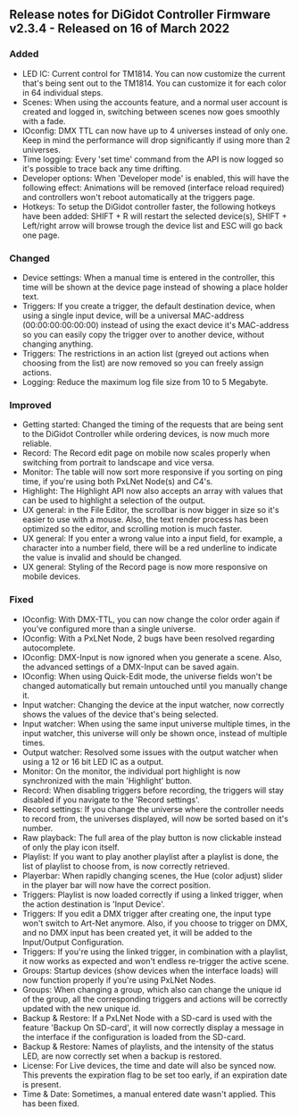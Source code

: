 ## Release notes for DiGidot Controller Firmware v2.3.4 - Released on 16 of March 2022 ##

### Added ###
* LED IC: Current control for TM1814. You can now customize the current that's being sent out to the TM1814. You can customize it for each color in 64 individual steps.
* Scenes: When using the accounts feature, and a normal user account is created and logged in, switching between scenes now goes smoothly with a fade.
* IOconfig: DMX TTL can now have up to 4 universes instead of only one. Keep in mind the performance will drop significantly if using more than 2 universes.
* Time logging: Every 'set time' command from the API is now logged so it's possible to trace back any time drifting.
* Developer options: When 'Developer mode' is enabled, this will have the following effect: Animations will be removed (interface reload required) and controllers won't reboot automatically at the triggers page.
* Hotkeys: To setup the DiGidot controller faster, the following hotkeys have been added: SHIFT + R will restart the selected device(s), SHIFT + Left/right arrow will browse trough the device list and ESC will go back one page.

### Changed ###
* Device settings: When a manual time is entered in the controller, this time will be shown at the device page instead of showing a place holder text.
* Triggers: If you create a trigger, the default destination device, when using a single input device, will be a universal MAC-address (00:00:00:00:00:00) instead of using the exact device it's MAC-address so you can easily copy the trigger over to another device, without changing anything.
* Triggers: The restrictions in an action list (greyed out actions when choosing from the list) are now removed so you can freely assign actions.
* Logging: Reduce the maximum log file size from 10 to 5 Megabyte.

### Improved ###
* Getting started: Changed the timing of the requests that are being sent to the DiGidot Controller while ordering devices, is now much more reliable. 
* Record: The Record edit page on mobile now scales properly when switching from portrait to landscape and vice versa.
* Monitor: The table will now sort more responsive if you sorting on ping time, if you're using both PxLNet Node(s) and C4's.
* Highlight: The Highlight API now also accepts an array with values that can be used to highlight a selection of the output.
* UX general: in the File Editor, the scrollbar is now bigger in size so it's easier to use with a mouse. Also, the text render process has been optimized so the editor, and scrolling motion is much faster. 
* UX general: If you enter a wrong value into a input field, for example, a character into a number field, there will be a red underline to indicate the value is invalid and should be changed.
* UX general: Styling of the Record page is now more responsive on mobile devices.

### Fixed ###
* IOconfig: With DMX-TTL, you can now change the color order again if you've configured more than a single universe.
* IOconfig: With a PxLNet Node, 2 bugs have been resolved regarding autocomplete.
* IOconfig: DMX-Input is now ignored when you generate a scene. Also, the advanced settings of a DMX-Input can be saved again.
* IOconfig: When using Quick-Edit mode, the universe fields won't be changed automatically but remain untouched until you manually change it.
* Input watcher: Changing the device at the input watcher, now correctly shows the values of the device that's being selected.
* Input watcher: When using the same input universe multiple times, in the input watcher, this universe will only be shown once, instead of multiple times.
* Output watcher: Resolved some issues with the output watcher when using a 12 or 16 bit LED IC as a output.
* Monitor: On the monitor, the individual port highlight is now synchronized with the main 'Highlight' button.
* Record: When disabling triggers before recording, the triggers will stay disabled if you navigate to the 'Record settings'.
* Record settings: If you change the universe where the controller needs to record from, the universes displayed, will now be sorted based on it's number.
* Raw playback: The full area of the play button is now clickable instead of only the play icon itself.
* Playlist: If you want to play another playlist after a playlist is done, the list of playlist to choose from, is now correctly retrieved.
* Playerbar: When rapidly changing scenes, the Hue (color adjust) slider in the player bar will now have the correct position.
* Triggers: Playlist is now loaded correctly if using a linked trigger, when the action destination is 'Input Device'.
* Triggers: If you edit a DMX trigger after creating one, the input type won't switch to Art-Net anymore. Also, if you choose to trigger on DMX, and no DMX input has been created yet, it will be added to the Input/Output Configuration.
* Triggers: If you're using the linked trigger, in combination with a playlist, it now works as expected and won't endless re-trigger the active scene.
* Groups: Startup devices (show devices when the interface loads) will now function properly if you're using PxLNet Nodes.
* Groups: When changing a group, which also can change the unique id of the group, all the corresponding triggers and actions will be correctly updated with the new unique id.
* Backup & Restore: If a PxLNet Node with a SD-card is used with the feature 'Backup On SD-card', it will now correctly display a message in the interface if the configuration is loaded from the SD-card.
* Backup & Restore: Names of playlists, and the intensity of the status LED, are now correctly set when a backup is restored.
* License: For Live devices, the time and date will also be synced now. This prevents the expiration flag to be set too early, if an expiration date is present.
* Time & Date: Sometimes, a manual entered date wasn't applied. This has been fixed.
